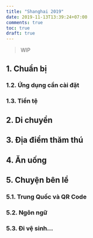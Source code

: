 ```yaml
---
title: "Shanghai 2019"
date: 2019-11-13T13:39:24+07:00
comments: true
toc: true
draft: true
---
```


> WIP

## 1. Chuẩn bị

### 1.2. Ứng dụng cần cài đặt

### 1.3. Tiền tệ

## 2. Di chuyển

## 3. Địa điểm thăm thú

## 4. Ăn uống

## 5. Chuyện bên lề

### 5.1. Trung Quốc và QR Code

### 5.2. Ngôn ngữ

### 5.3. Đi vệ sinh...
